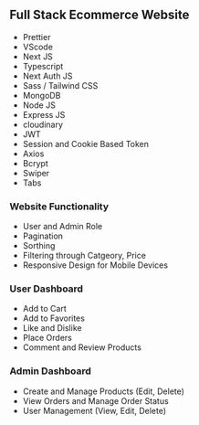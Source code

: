 ## Full Stack Ecommerce Website

- Prettier
- VScode
- Next JS
- Typescript
- Next Auth JS
- Sass / Tailwind CSS
- MongoDB
- Node JS
- Express JS
- cloudinary
- JWT
- Session and Cookie Based Token
- Axios
- Bcrypt
- Swiper
- Tabs

### Website Functionality
- User and Admin Role
- Pagination
- Sorthing
- Filtering through Catgeory, Price
- Responsive Design for Mobile Devices

### User Dashboard
- Add to Cart
- Add to Favorites
- Like and Dislike
- Place Orders
- Comment and Review Products

### Admin Dashboard
- Create and Manage Products (Edit, Delete)
- View Orders and Manage Order Status
- User Management (View, Edit, Delete)
